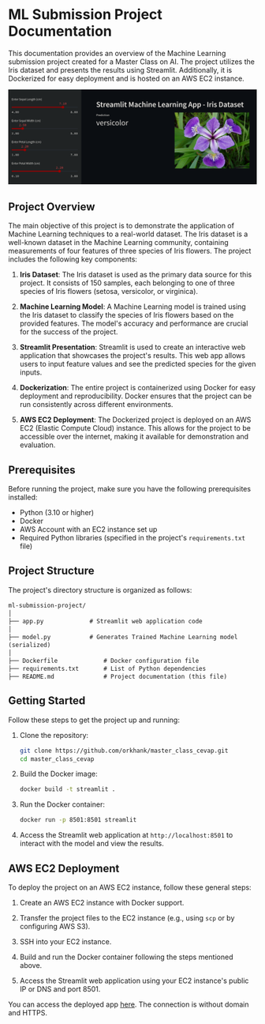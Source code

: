 # ML Submission Project Documentation

This documentation provides an overview of the Machine Learning submission project created for a Master Class on AI. The project utilizes the Iris dataset and presents the results using Streamlit. Additionally, it is Dockerized for easy deployment and is hosted on an AWS EC2 instance.

![showcase](image.png)

## Project Overview

The main objective of this project is to demonstrate the application of Machine Learning techniques to a real-world dataset. The Iris dataset is a well-known dataset in the Machine Learning community, containing measurements of four features of three species of Iris flowers. The project includes the following key components:

1. **Iris Dataset**: The Iris dataset is used as the primary data source for this project. It consists of 150 samples, each belonging to one of three species of Iris flowers (setosa, versicolor, or virginica).

2. **Machine Learning Model**: A Machine Learning model is trained using the Iris dataset to classify the species of Iris flowers based on the provided features. The model's accuracy and performance are crucial for the success of the project.

3. **Streamlit Presentation**: Streamlit is used to create an interactive web application that showcases the project's results. This web app allows users to input feature values and see the predicted species for the given inputs.

4. **Dockerization**: The entire project is containerized using Docker for easy deployment and reproducibility. Docker ensures that the project can be run consistently across different environments.

5. **AWS EC2 Deployment**: The Dockerized project is deployed on an AWS EC2 (Elastic Compute Cloud) instance. This allows for the project to be accessible over the internet, making it available for demonstration and evaluation.

## Prerequisites

Before running the project, make sure you have the following prerequisites installed:

- Python (3.10 or higher)
- Docker
- AWS Account with an EC2 instance set up
- Required Python libraries (specified in the project's `requirements.txt` file)

## Project Structure

The project's directory structure is organized as follows:

```plaintext
ml-submission-project/
│
├── app.py             # Streamlit web application code
│
├── model.py           # Generates Trained Machine Learning model (serialized)
│
├── Dockerfile             # Docker configuration file
├── requirements.txt       # List of Python dependencies
├── README.md              # Project documentation (this file)
```

## Getting Started

Follow these steps to get the project up and running:

1. Clone the repository:

   ```bash
   git clone https://github.com/orkhank/master_class_cevap.git
   cd master_class_cevap
   ```

2. Build the Docker image:

   ```bash
   docker build -t streamlit .
   ```

3. Run the Docker container:

   ```bash
   docker run -p 8501:8501 streamlit
   ```

4. Access the Streamlit web application at `http://localhost:8501` to interact with the model and view the results.

## AWS EC2 Deployment

To deploy the project on an AWS EC2 instance, follow these general steps:

1. Create an AWS EC2 instance with Docker support.

2. Transfer the project files to the EC2 instance (e.g., using `scp` or by configuring AWS S3).

3. SSH into your EC2 instance.

4. Build and run the Docker container following the steps mentioned above.

5. Access the Streamlit web application using your EC2 instance's public IP or DNS and port 8501.

You can access the deployed app [here](51.20.44.211:8501). The connection is without domain and HTTPS.

